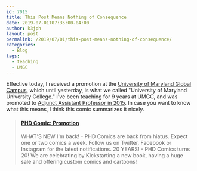 ```yaml
---
id: 7015
title: This Post Means Nothing of Consequence
date: 2019-07-01T07:35:00-04:00
author: k3jph
layout: post
permalink: /2019/07/01/this-post-means-nothing-of-consequence/
categories:
  - Blog
tags:
  - teaching
  - UMGC
---
```

Effective today, I received a promotion at the [University of
Maryland Global Campus](https://www.umuc.edu/), which until yesterday,
is what we called "University of Maryland University College." I've
been teaching for 9 years at UMGC, and was promoted to [Adjunct
Assistant Professor in
2015](/2015/02/23/umuc-adjunct-assistant-professor/).
In case you want to know what this means, I think this comic
summarizes it nicely.

<blockquote class="embedly-card" data-card-key="66f8489580e04fc4a88a724eb5058bb3" data-card-branding="0" data-card-image="news/http://www.phdcomics.com/comics/archive/phd030117s.gif" data-card-type="article-full"><h4><a href="http://phdcomics.com/comics.php?f=1927">PHD Comic: Promotion</a></h4><p>WHAT'S NEW I'm back! - PHD Comics are back from hiatus. Expect one or two comics a week. Follow us on Twitter, Facebook or Instagram for the latest notifications. 20 YEARS! - PHD Comics turns 20! We are celebrating by Kickstarting a new book, having a huge sale and offering custom comics and cartoons!</p></blockquote>
<script async src="//cdn.embedly.com/widgets/platform.js" charset="UTF-8"></script>

